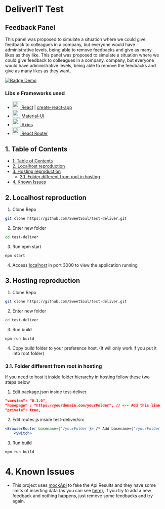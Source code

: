 
# DeliverIT Test <!-- omit in TOC -->

## Feedback Panel <!-- omit in TOC -->

This panel was proposed to simulate a situation where we could give feedback to colleagues in a company, but everyone would have administrative levels, being able to remove feedbacks and give as many likes as they like. This panel was proposed to simulate a situation where we could give feedback to colleagues in a company. company, but everyone would have administrative levels, being able to remove the feedbacks and give as many likes as they want.

[![Badge Demo](https://img.shields.io/badge/DEMO-online-brightgreen)](https://pedrofront.dev/painel-feedbacks/)

### Libs e Frameworks used <!-- omit in TOC -->

- [<img src="https://miro.medium.com/max/500/1*cPh7ujRIfcHAy4kW2ADGOw.png" width="25px"/> React](https://reactjs.org) | [create-react-app](https://create-react-app.dev/docs/getting-started/)
- [<img src="https://images.tute.io/tute/topic/material-ui.png" width="25px"/> Material-UI](https://material-ui.com/)
- [<img src="https://user-images.githubusercontent.com/8939680/57233884-20344080-6fe5-11e9-8df3-0df1282e1574.png" width="25px"/> Axios](https://github.com/axios/axios)
- [<img src="https://res.cloudinary.com/practicaldev/image/fetch/s---xCsVK0j--/c_imagga_scale,f_auto,fl_progressive,h_1080,q_auto,w_1080/https://reacttraining.com/images/blog/reach-react-router-future.png" width="25px"/> React Router](https://reactrouter.com/web/guides/quick-start)

## 1. Table of Contents

- [1. Table of Contents](#1-table-of-contents)
- [2. Localhost reproduction](#2-localhost-reproduction)
- [3. Hosting reproduction](#3-hosting-reproduction)
  - [3.1. Folder different from root in hosting](#31-folder-different-from-root-in-hosting)
- [4. Known Issues](#4-known-issues)

## 2. Localhost reproduction

1. Clone Repo

```bash
git clone https://github.com/SweetSoul/test-deliver.git
```

2. Enter new folder

```bash
cd test-deliver
```

3. Run npm start

```bash
npm start
```

4. Access [localhost](http://localhost:3000) in port 3000 to view the application running

## 3. Hosting reproduction

1. Clone Repo

```bash
git clone https://github.com/SweetSoul/test-deliver.git
```

2. Enter new folder

```bash
cd test-deliver
```

3. Run build

```bash
npm run build
```

4. Copy build folder to your preference host. (It will only work if you put it into root folder)

### 3.1. Folder different from root in hosting

If you need to host it inside folder hierarchy in hosting follow these two steps below

1. Edit package.json inside test-deliver

```json
"version": "0.1.0",
"homepage" : "https://yourdomain.com/yourFolder", // <-- Add this line
"private": true,
```

2. Edit routes.js inside test-deliver/src

```jsx
<BrowserRouter basename={'/yourFolder'}> /* Add basename={'/yourFolder'} */
    <Switch>
```

3. Run build

```bash
npm run build
```

# 4. Known Issues

- This project uses [mockApi](https://mockApi.io) to fake the Api Results and they have some limits of inserting data (as you can see [here](https://github.com/zapier/zapier-platform-cli/issues/219)), if you try to add a new feedback and nothing happens, just remove some feedbacks and try again.
